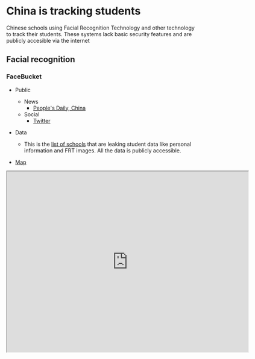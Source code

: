 # China is tracking students
 Chinese schools using Facial Recognition Technology and other technology to track their students.
 These systems lack basic security features and are publicly accesible via the internet
 
## Facial recognition

### FaceBucket
* Public
  * News
    * [People's Daily, China](https://twitter.com/PDChina/status/1080728488825434112)
  * Social
    * [Twitter](https://twitter.com/0xDUDE/status/1216035348108713984)
* Data
  * This is the [list of schools](https://github.com/cookiemonster/China_Student_tracking/blob/master/FaceBucket-schools) that are leaking student data like personal information and FRT images. All the data is publicly accessible.
 
* [Map](https://drive.google.com/open?id=1VdWG_yFtF5C_Fh9YvLKipQ7URahyclbS&usp=sharing)
<iframe src="https://www.google.com/maps/d/u/2/embed?mid=1VdWG_yFtF5C_Fh9YvLKipQ7URahyclbS" width="640" height="480"></iframe>
  
  
